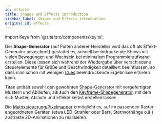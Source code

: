 ```yaml
---
id: effects
title: Shapes and Effects introduction
sidebar_label: Shapes and Effects introduction
original_id: effects
---
```


import Keys from '@site/src/components/key.ts';

Der **Shape-Generator** (auf Pulten anderer Hersteller wird das oft als
Effekt-Generator bezeichnet) gestattet es, schnell beeindruckende Shows
mit vielen Bewegungen und Wechseln bei minimalem Programmieraufwand
erstellen. Diese lassen sich während der Wiedergabe über verschiedene 
Steuerelemente für Größe und Geschwindigkeit detailliert beeinflussen, 
so dass man schon mit wenigen [Cues](cues.md) beeindruckende Ergebnisse 
erzielen kann.

Titan enthält sowohl den gewohnten [Shape-Generator](effects/shape-generator.md) mit
vorgefertigten Mustern und Abläufen, als auch den
[Keyframe-Shapegenerator](effects/key-frame-shapes.md), mit dem sich Muster, Abläufe und Effekte selbst
erstellen lassen.

Die [Matrixsteuerung/Pixelmapper](effects/pixel-mapper.md) ermöglicht 
es, auf im passenden Raster angeordneten Geräten (etwa LED-Strahler oder Bars, Sternvorhänge o.ä.) abstrakte 2D-Animationen zu realisieren.
